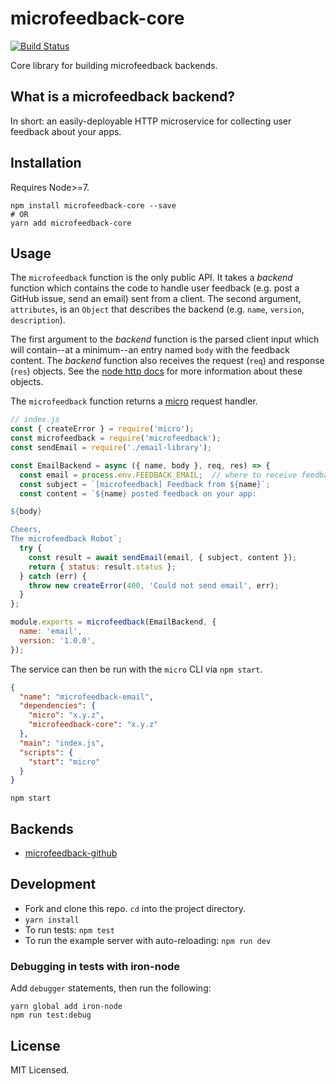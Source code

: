 # microfeedback-core

[![Build Status](https://travis-ci.org/microfeedback/microfeedback-core.svg?branch=master)](https://travis-ci.org/microfeedback/microfeedback-core)

Core library for building microfeedback backends.

## What is a microfeedback backend?

In short: an easily-deployable HTTP microservice for collecting user feedback about your apps.

## Installation

Requires Node>=7.

```
npm install microfeedback-core --save
# OR
yarn add microfeedback-core
```

## Usage

The `microfeedback` function is the only public API. It takes a *backend* function which contains the code to handle user feedback (e.g. post a GitHub issue, send an email) sent from a client. The second argument, `attributes`, is an `Object` that describes the backend (e.g. `name`, `version`, `description`).

The first argument to the *backend* function is the parsed client input which will contain--at a minimum--an entry named `body` with the feedback content. The *backend* function also receives the request (`req`) and response (`res`) objects. See the [node http docs](https://nodejs.org/api/http.html) for more information about these objects.

The `microfeedback` function returns a [micro](https://github.com/zeit/micro) request handler.


```javascript
// index.js
const { createError } = require('micro');
const microfeedback = require('microfeedback');
const sendEmail = require('./email-library');

const EmailBackend = async ({ name, body }, req, res) => {
  const email = process.env.FEEDBACK_EMAIL;  // where to receive feedback
  const subject = `[microfeedback] Feedback from ${name}`;
  const content = `${name} posted feedback on your app:

${body}

Cheers,
The microfeedback Robot`;
  try {
    const result = await sendEmail(email, { subject, content });
    return { status: result.status };
  } catch (err) {
    throw new createError(400, 'Could not send email', err);
  }
};

module.exports = microfeedback(EmailBackend, {
  name: 'email',
  version: '1.0.0',
});
```

The service can then be run with the `micro` CLI via `npm start`.

```json
{
  "name": "microfeedback-email",
  "dependencies": {
    "micro": "x.y.z",
    "microfeedback-core": "x.y.z"
  },
  "main": "index.js",
  "scripts": {
    "start": "micro"
  }
}
```

```
npm start
```

## Backends

- [microfeedback-github](https://github.com/microfeedback/microfeedback-github)

## Development

* Fork and clone this repo. `cd` into the project directory.
* `yarn install`
* To run tests: `npm test`
* To run the example server with auto-reloading: `npm run dev`

### Debugging in tests with iron-node

Add `debugger` statements, then run the following:

```
yarn global add iron-node
npm run test:debug
```

## License

MIT Licensed.
